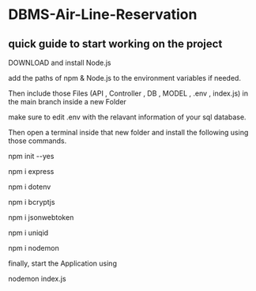 # DBMS-Air-Line-Reservation

quick guide to start working on the project
-------------------------------------------

DOWNLOAD and install Node.js

add the paths of npm & Node.js to the environment variables if needed.

Then include those Files (API , Controller , DB , MODEL , .env , index.js) in the main branch inside a new Folder

make sure to edit .env with the relavant information of your sql database.

Then open a terminal inside that new folder and install the following using those commands.

  npm init --yes
  
  npm i express
  
  npm i dotenv
  
  npm i bcryptjs
  
  npm i jsonwebtoken
  
  npm i uniqid
  
  npm i nodemon
  
finally, start the Application using
  
nodemon index.js
